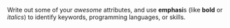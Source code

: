Write out some of your *awesome* attributes, and use **emphasi**s (like **bold** or *italics*) to identify keywords, programming languages, or skills. 
